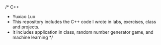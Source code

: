 /* C++
 * Yuxiao Luo      
 * This repository includes the C++ code I wrote in labs, exercises, class and projects.
 * It includes application in class, random number generator game, and machine learning
 */ 
